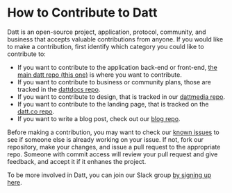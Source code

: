 How to Contribute to Datt
=========================
Datt is an open-source project, application, protocol, community, and business
that accepts valuable contributions from anyone. If you would like to make a
contribution, first identify which category you could like to contribute to:
- If you want to contribute to the application back-end or front-end, [the main
  datt repo (this one)](https://github.com/dattnetwork/datt) is where you want
  to contribute.
- If you want to contribute to business or community plans, those are tracked
  in the [dattdocs repo](https://github.com/dattnetwork/dattdocs).
- If you want to contribute to design, that is tracked in our [dattmedia
  repo](https://github.com/dattnetwork/dattmedia).
- If you want to contribute to the landing page, that is tracked on the
  [datt.co repo](https://github.com/dattnetwork/datt.co).
- If you want to write a blog post, check out our [blog
  repo](https://github.com/dattnetwork/dattblog).

Before making a contribution, you may want to check our [known
issues](https://github.com/dattnetwork/datt/issues) to see if someone else is
already working on your issue. If not, fork our repository, make your changes,
and issue a pull request to the appropriate repo. Someone with commit access
will review your pull request and give feedback, and accept it if it enhanes
the project.

To be more involved in Datt, you can join our Slack group [by signing up
here](https://datt-slackin.herokuapp.com/).
